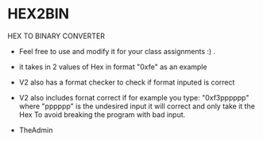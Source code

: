# HEX2BIN
 HEX TO BINARY CONVERTER
- Feel free to use and modify it for your class assignments :) .
- it takes in 2 values of Hex in format "0xfe" as an example
- V2 also has a format checker to check if format inputed is correct
- V2 also includes fornat correct if for example you type:
            "0xf3pppppp" where "pppppp" is the undesired input
            it will correct and only take it the Hex
To avoid breaking the program with bad input.

- TheAdmin